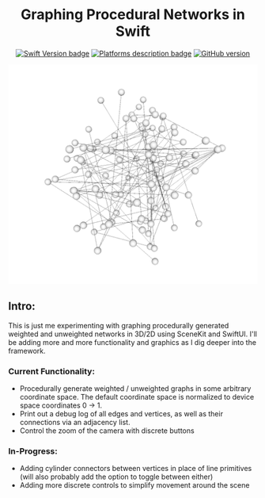 <div align="center">
 
# Graphing Procedural Networks in Swift
 
[![Swift Version badge](https://img.shields.io/badge/Swift-5.7.1-orange.svg)](https://shields.io/)
[![Platforms description badge](https://img.shields.io/badge/Platform-iOS-blue.svg)](https://shields.io/)
[![GitHub version](https://badge.fury.io/gh/jcook03266%2FGraph.svg)](https://badge.fury.io/gh/jcook03266%2FGraph)
 
</div>

<div align="center">

<img src="https://github.com/jcook03266/Graph/blob/master/Resources/hero.png" width = "800">
 
</div>

<div align="left">
 
## Intro:
This is just me experimenting with graphing procedurally generated weighted and unweighted networks in 3D/2D using SceneKit and SwiftUI. I'll be adding more and more functionality and graphics as I dig deeper into the framework.

### Current Functionality:
- Procedurally generate weighted / unweighted graphs in some arbitrary coordinate space. The default coordinate space is normalized to device space coordinates 0 -> 1.
- Print out a debug log of all edges and vertices, as well as their connections via an adjacency list.
- Control the zoom of the camera with discrete buttons

### In-Progress:
- Adding cylinder connectors between vertices in place of line primitives (will also probably add the option to toggle between either)
- Adding more discrete controls to simplify movement around the scene

</div>
